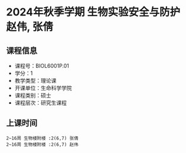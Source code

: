# 2024年秋季学期 生物实验安全与防护 赵伟, 张倩






## 课程信息

- 课程号：BIOL6001P.01
- 学分：1
- 教学类型：理论课
- 开课单位：生命科学学院
- 课程类别：硕士
- 课程层次：研究生课程

## 上课时间

```
2~16周 生物楼附楼 :2(6,7) 张倩
2~16周 生物楼附楼 :2(6,7) 赵伟
```

